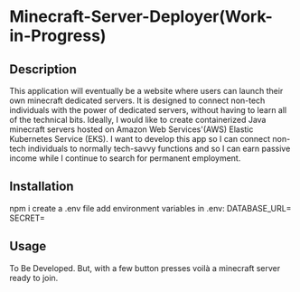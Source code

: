 # Minecraft-Server-Deployer(Work-in-Progress)

## Description

This application will eventually be a website where users can launch their own minecraft dedicated servers. It is designed to connect non-tech individuals with the power of dedicated servers, without having to learn all of the technical bits. Ideally, I would like to create containerized Java minecraft servers hosted on Amazon Web Services'(AWS) Elastic Kubernetes Service (EKS). I want to develop this app so I can connect non-tech individuals to normally tech-savvy functions and so I can earn passive income while I continue to search for permanent employment.

## Installation

npm i
create a .env file
add environment variables in .env:
DATABASE_URL=
SECRET=

## Usage

To Be Developed. But, with a few button presses voilà a minecraft server ready to join.
